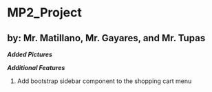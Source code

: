 # MP2_Project
## by: Mr. Matillano, Mr. Gayares, and Mr. Tupas

***Added Pictures***

***Additional Features***
1. Add bootstrap sidebar component to the shopping cart menu